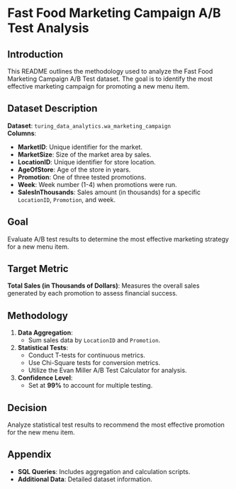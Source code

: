 # Fast Food Marketing Campaign A/B Test Analysis

## Introduction
This README outlines the methodology used to analyze the Fast Food Marketing Campaign A/B Test dataset. The goal is to identify the most effective marketing campaign for promoting a new menu item.

## Dataset Description
**Dataset**: `turing_data_analytics.wa_marketing_campaign`  
**Columns**:
- **MarketID**: Unique identifier for the market.
- **MarketSize**: Size of the market area by sales.
- **LocationID**: Unique identifier for store location.
- **AgeOfStore**: Age of the store in years.
- **Promotion**: One of three tested promotions.
- **Week**: Week number (1-4) when promotions were run.
- **SalesInThousands**: Sales amount (in thousands) for a specific `LocationID`, `Promotion`, and week.

## Goal
Evaluate A/B test results to determine the most effective marketing strategy for a new menu item.

## Target Metric
**Total Sales (in Thousands of Dollars)**: Measures the overall sales generated by each promotion to assess financial success.

## Methodology
1. **Data Aggregation**:
   - Sum sales data by `LocationID` and `Promotion`.
2. **Statistical Tests**:
   - Conduct T-tests for continuous metrics.
   - Use Chi-Square tests for conversion metrics.
   - Utilize the Evan Miller A/B Test Calculator for analysis.
3. **Confidence Level**:
   - Set at **99%** to account for multiple testing.

## Decision
Analyze statistical test results to recommend the most effective promotion for the new menu item.

## Appendix
- **SQL Queries**: Includes aggregation and calculation scripts.
- **Additional Data**: Detailed dataset information.
